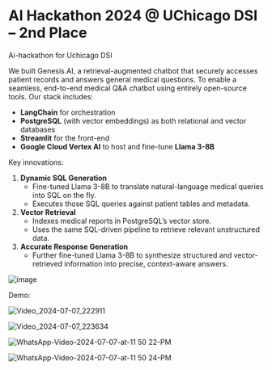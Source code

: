 # AI Hackathon 2024 @ UChicago DSI – 2nd Place
Ai-hackathon for Uchicago DSI

We built Genesis.AI, a retrieval-augmented chatbot that securely accesses patient records and answers general medical questions. To enable a seamless, end-to-end medical Q&A chatbot using entirely open-source tools. Our stack includes:

- **LangChain** for orchestration
- **PostgreSQL** (with vector embeddings) as both relational and vector databases
- **Streamlit** for the front-end
- **Google Cloud Vertex AI** to host and fine-tune **Llama 3-8B**

Key innovations:

1. **Dynamic SQL Generation**
    - Fine-tuned Llama 3-8B to translate natural-language medical queries into SQL on the fly.
    - Executes those SQL queries against patient tables and metadata.
2. **Vector Retrieval**
    - Indexes medical reports in PostgreSQL’s vector store.
    - Uses the same SQL-driven pipeline to retrieve relevant unstructured data.
3. **Accurate Response Generation**
    - Further fine-tuned Llama 3-8B to synthesize structured and vector-retrieved information into precise, context-aware answers.

![image](https://github.com/yuki-2025/Ai-hackathon/assets/159591455/fbc29a05-dfaa-4df8-8313-7be4d43e9777)


Demo:

![Video_2024-07-07_222911](https://github.com/yuki-2025/Ai-hackathon/assets/159591455/a4e1f4cb-c6e5-463e-9a16-3d900e8922f4)
 
![Video_2024-07-07_223634](https://github.com/yuki-2025/Ai-hackathon/assets/159591455/32d0b12a-10e3-483e-bb17-105cfeeccfed)

![WhatsApp-Video-2024-07-07-at-11 50 22-PM](https://github.com/yuki-2025/Ai-hackathon/assets/159591455/a1b70f96-b393-4688-b540-7cb556dc5340)

![WhatsApp-Video-2024-07-07-at-11 50 24-PM](https://github.com/yuki-2025/Ai-hackathon/assets/159591455/0da89f3e-e715-48ee-ae4c-5be80af64eb3)
